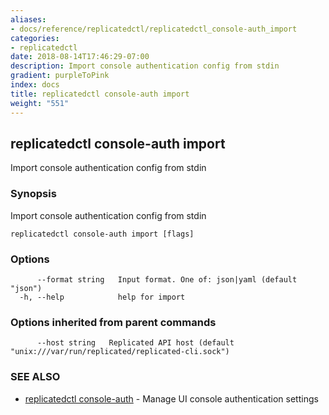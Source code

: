```yaml
---
aliases:
- docs/reference/replicatedctl/replicatedctl_console-auth_import
categories:
- replicatedctl
date: 2018-08-14T17:46:29-07:00
description: Import console authentication config from stdin
gradient: purpleToPink
index: docs
title: replicatedctl console-auth import
weight: "551"
---
```


## replicatedctl console-auth import

Import console authentication config from stdin

### Synopsis

Import console authentication config from stdin

```
replicatedctl console-auth import [flags]
```

### Options

```
      --format string   Input format. One of: json|yaml (default "json")
  -h, --help            help for import
```

### Options inherited from parent commands

```
      --host string   Replicated API host (default "unix:///var/run/replicated/replicated-cli.sock")
```

### SEE ALSO

* [replicatedctl console-auth](/api/replicatedctl/replicatedctl_console-auth/)	 - Manage UI console authentication settings

